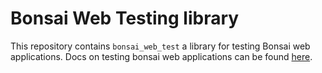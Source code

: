 # Bonsai Web Testing library

This repository contains `bonsai_web_test` a library for testing Bonsai web
applications. Docs on testing bonsai web applications can be found
[here](https://github.com/janestreet/bonsai_web/blob/master/docs/how_to/testing.md).
